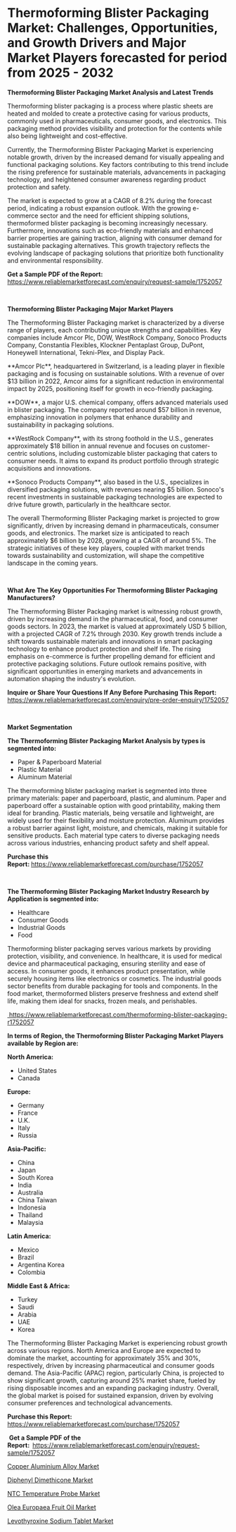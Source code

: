 <p><h1>Thermoforming Blister Packaging Market: Challenges, Opportunities, and Growth Drivers and Major Market Players forecasted for period from 2025 - 2032</h1></p><p><strong>Thermoforming Blister Packaging Market Analysis and Latest Trends</strong></p>
<p><p>Thermoforming blister packaging is a process where plastic sheets are heated and molded to create a protective casing for various products, commonly used in pharmaceuticals, consumer goods, and electronics. This packaging method provides visibility and protection for the contents while also being lightweight and cost-effective. </p><p>Currently, the Thermoforming Blister Packaging Market is experiencing notable growth, driven by the increased demand for visually appealing and functional packaging solutions. Key factors contributing to this trend include the rising preference for sustainable materials, advancements in packaging technology, and heightened consumer awareness regarding product protection and safety.</p><p>The market is expected to grow at a CAGR of 8.2% during the forecast period, indicating a robust expansion outlook. With the growing e-commerce sector and the need for efficient shipping solutions, thermoformed blister packaging is becoming increasingly necessary. Furthermore, innovations such as eco-friendly materials and enhanced barrier properties are gaining traction, aligning with consumer demand for sustainable packaging alternatives. This growth trajectory reflects the evolving landscape of packaging solutions that prioritize both functionality and environmental responsibility.</p></p>
<p><strong>Get a Sample PDF of the Report:&nbsp;</strong> <a href="https://www.reliablemarketforecast.com/enquiry/request-sample/1752057?utm_campaign=1130&utm_medium=2&utm_source=Github&utm_content=ia&utm_term=06032025&utm_id=thermoforming-blister-packaging">https://www.reliablemarketforecast.com/enquiry/request-sample/1752057</a></p>
<p>&nbsp;</p>
<p><strong>Thermoforming Blister Packaging Major Market Players</strong></p>
<p><p>The Thermoforming Blister Packaging market is characterized by a diverse range of players, each contributing unique strengths and capabilities. Key companies include Amcor Plc, DOW, WestRock Company, Sonoco Products Company, Constantia Flexibles, Klockner Pentaplast Group, DuPont, Honeywell International, Tekni-Plex, and Display Pack.</p><p>**Amcor Plc**, headquartered in Switzerland, is a leading player in flexible packaging and is focusing on sustainable solutions. With a revenue of over $13 billion in 2022, Amcor aims for a significant reduction in environmental impact by 2025, positioning itself for growth in eco-friendly packaging.</p><p>**DOW**, a major U.S. chemical company, offers advanced materials used in blister packaging. The company reported around $57 billion in revenue, emphasizing innovation in polymers that enhance durability and sustainability in packaging solutions.</p><p>**WestRock Company**, with its strong foothold in the U.S., generates approximately $18 billion in annual revenue and focuses on customer-centric solutions, including customizable blister packaging that caters to consumer needs. It aims to expand its product portfolio through strategic acquisitions and innovations.</p><p>**Sonoco Products Company**, also based in the U.S., specializes in diversified packaging solutions, with revenues nearing $5 billion. Sonoco's recent investments in sustainable packaging technologies are expected to drive future growth, particularly in the healthcare sector.</p><p>The overall Thermoforming Blister Packaging market is projected to grow significantly, driven by increasing demand in pharmaceuticals, consumer goods, and electronics. The market size is anticipated to reach approximately $6 billion by 2028, growing at a CAGR of around 5%. The strategic initiatives of these key players, coupled with market trends towards sustainability and customization, will shape the competitive landscape in the coming years.</p></p>
<p>&nbsp;</p>
<p><strong>What Are The Key Opportunities For Thermoforming Blister Packaging Manufacturers?</strong></p>
<p><p>The Thermoforming Blister Packaging market is witnessing robust growth, driven by increasing demand in the pharmaceutical, food, and consumer goods sectors. In 2023, the market is valued at approximately USD 5 billion, with a projected CAGR of 7.2% through 2030. Key growth trends include a shift towards sustainable materials and innovations in smart packaging technology to enhance product protection and shelf life. The rising emphasis on e-commerce is further propelling demand for efficient and protective packaging solutions. Future outlook remains positive, with significant opportunities in emerging markets and advancements in automation shaping the industry's evolution.</p></p>
<p><strong>Inquire or Share Your Questions If Any Before Purchasing This Report:</strong> <a href="https://www.reliablemarketforecast.com/enquiry/pre-order-enquiry/1752057?utm_campaign=1130&utm_medium=2&utm_source=Github&utm_content=ia&utm_term=06032025&utm_id=thermoforming-blister-packaging">https://www.reliablemarketforecast.com/enquiry/pre-order-enquiry/1752057</a></p>
<p>&nbsp;</p>
<p><strong>Market Segmentation</strong></p>
<p><strong>The Thermoforming Blister Packaging Market Analysis by types is segmented into:</strong></p>
<p><ul><li>Paper & Paperboard Material</li><li>Plastic Material</li><li>Aluminum Material</li></ul></p>
<p><p>The thermoforming blister packaging market is segmented into three primary materials: paper and paperboard, plastic, and aluminum. Paper and paperboard offer a sustainable option with good printability, making them ideal for branding. Plastic materials, being versatile and lightweight, are widely used for their flexibility and moisture protection. Aluminum provides a robust barrier against light, moisture, and chemicals, making it suitable for sensitive products. Each material type caters to diverse packaging needs across various industries, enhancing product safety and shelf appeal.</p></p>
<p><strong>Purchase this Report:&nbsp;</strong><a href="https://www.reliablemarketforecast.com/purchase/1752057?utm_campaign=1130&utm_medium=2&utm_source=Github&utm_content=ia&utm_term=06032025&utm_id=thermoforming-blister-packaging">https://www.reliablemarketforecast.com/purchase/1752057</a></p>
<p>&nbsp;</p>
<p><strong>The Thermoforming Blister Packaging Market Industry Research by Application is segmented into:</strong></p>
<p><ul><li>Healthcare</li><li>Consumer Goods</li><li>Industrial Goods</li><li>Food</li></ul></p>
<p><p>Thermoforming blister packaging serves various markets by providing protection, visibility, and convenience. In healthcare, it is used for medical device and pharmaceutical packaging, ensuring sterility and ease of access. In consumer goods, it enhances product presentation, while securely housing items like electronics or cosmetics. The industrial goods sector benefits from durable packaging for tools and components. In the food market, thermoformed blisters preserve freshness and extend shelf life, making them ideal for snacks, frozen meals, and perishables.</p></p>
<p><a href="https://www.reliablemarketforecast.com/thermoforming-blister-packaging-r1752057?utm_campaign=1130&utm_medium=2&utm_source=Github&utm_content=ia&utm_term=06032025&utm_id=thermoforming-blister-packaging">&nbsp;https://www.reliablemarketforecast.com/thermoforming-blister-packaging-r1752057</a></p>
<p><strong>In terms of Region, the Thermoforming Blister Packaging Market Players available by Region are:</strong></p>
<p>
    <p> <strong> North America: </strong>
        <ul>
            <li>United States</li>
            <li>Canada</li>
        </ul>
        </p> 
    <p> <strong> Europe: </strong>
        <ul>
            <li>Germany</li>
            <li>France</li>
            <li>U.K.</li>
            <li>Italy</li>
            <li>Russia</li>
        </ul>
        </p> 
    <p> <strong> Asia-Pacific: </strong>
        <ul>
            <li>China</li>
            <li>Japan</li>
            <li>South Korea</li>
            <li>India</li>
            <li>Australia</li>
            <li>China Taiwan</li>
            <li>Indonesia</li>
            <li>Thailand</li>
            <li>Malaysia</li>
        </ul>
        </p> 
    <p> <strong> Latin America: </strong>
        <ul>
            <li>Mexico</li>
            <li>Brazil</li>
            <li>Argentina Korea</li>
            <li>Colombia</li>
        </ul>
        </p> 
    <p> <strong> Middle East & Africa: </strong>
        <ul>
            <li>Turkey</li>
            <li>Saudi</li>
            <li>Arabia</li>
            <li>UAE</li>
            <li>Korea</li>
        </ul>
    </p>
    </p>
<p><p>The Thermoforming Blister Packaging Market is experiencing robust growth across various regions. North America and Europe are expected to dominate the market, accounting for approximately 35% and 30%, respectively, driven by increasing pharmaceutical and consumer goods demand. The Asia-Pacific (APAC) region, particularly China, is projected to show significant growth, capturing around 25% market share, fueled by rising disposable incomes and an expanding packaging industry. Overall, the global market is poised for sustained expansion, driven by evolving consumer preferences and technological advancements.</p></p>
<p><strong>Purchase this Report: </strong><a href="https://www.reliablemarketforecast.com/purchase/1752057?utm_campaign=1130&utm_medium=2&utm_source=Github&utm_content=ia&utm_term=06032025&utm_id=thermoforming-blister-packaging">https://www.reliablemarketforecast.com/purchase/1752057</a></p>
<p>&nbsp;<strong>Get a Sample PDF of the Report:&nbsp;&nbsp;</strong><a href="https://www.reliablemarketforecast.com/enquiry/request-sample/1752057?utm_campaign=1130&utm_medium=2&utm_source=Github&utm_content=ia&utm_term=06032025&utm_id=thermoforming-blister-packaging">https://www.reliablemarketforecast.com/enquiry/request-sample/1752057</a></p>
<p><strong></strong></p>
<p><p><a href="https://github.com/sibellanikmn/Market-Research-Report-List-1/blob/main/copper-aluminium-alloy-market.md?utm_campaign=1130&utm_medium=2&utm_source=Github&utm_content=ia&utm_term=06032025&utm_id=thermoforming-blister-packaging">Copper Aluminium Alloy Market</a></p><p><a href="https://github.com/astadtetcha28/Market-Research-Report-List-1/blob/main/diphenyl-dimethicone-market.md?utm_campaign=1130&utm_medium=2&utm_source=Github&utm_content=ia&utm_term=06032025&utm_id=thermoforming-blister-packaging">Diphenyl Dimethicone Market</a></p><p><a href="https://github.com/pupekironim/Market-Research-Report-List-1/blob/main/ntc-temperature-probe-market.md?utm_campaign=1130&utm_medium=2&utm_source=Github&utm_content=ia&utm_term=06032025&utm_id=thermoforming-blister-packaging">NTC Temperature Probe Market</a></p><p><a href="https://github.com/ertssmelov0/Market-Research-Report-List-1/blob/main/olea-europaea-fruit-oil-market.md?utm_campaign=1130&utm_medium=2&utm_source=Github&utm_content=ia&utm_term=06032025&utm_id=thermoforming-blister-packaging">Olea Europaea Fruit Oil Market</a></p><p><a href="https://github.com/heeildannas/Market-Research-Report-List-1/blob/main/levothyroxine-sodium-tablet-market.md?utm_campaign=1130&utm_medium=2&utm_source=Github&utm_content=ia&utm_term=06032025&utm_id=thermoforming-blister-packaging">Levothyroxine Sodium Tablet Market</a></p></p>